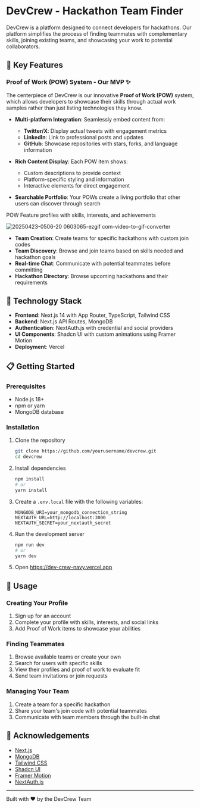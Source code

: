 # DevCrew - Hackathon Team Finder

DevCrew is a platform designed to connect developers for hackathons. Our platform simplifies the process of finding teammates with complementary skills, joining existing teams, and showcasing your work to potential collaborators.

## 🌟 Key Features

### Proof of Work (POW) System - Our MVP ✨

The centerpiece of DevCrew is our innovative **Proof of Work (POW)** system, which allows developers to showcase their skills through actual work samples rather than just listing technologies they know.

- **Multi-platform Integration**: Seamlessly embed content from:
  - **Twitter/X**: Display actual tweets with engagement metrics
  - **LinkedIn**: Link to professional posts and updates
  - **GitHub**: Showcase repositories with stars, forks, and language information

- **Rich Content Display**: Each POW item shows:
  - Custom descriptions to provide context
  - Platform-specific styling and information
  - Interactive elements for direct engagement

- **Searchable Portfolio**: Your POWs create a living portfolio that other users can discover through search

POW Feature profiles with skills, interests, and achievements 

![20250423-0506-20 0603065-ezgif com-video-to-gif-converter](https://github.com/user-attachments/assets/e25fecd7-b5bb-4f64-bf77-b478062520a5)

- **Team Creation**: Create teams for specific hackathons with custom join codes
- **Team Discovery**: Browse and join teams based on skills needed and hackathon goals
- **Real-time Chat**: Communicate with potential teammates before committing
- **Hackathon Directory**: Browse upcoming hackathons and their requirements

## 🚀 Technology Stack

- **Frontend**: Next.js 14 with App Router, TypeScript, Tailwind CSS
- **Backend**: Next.js API Routes, MongoDB
- **Authentication**: NextAuth.js with credential and social providers
- **UI Components**: Shadcn UI with custom animations using Framer Motion
- **Deployment**: Vercel

## 📋 Getting Started

### Prerequisites

- Node.js 18+
- npm or yarn
- MongoDB database

### Installation

1. Clone the repository
   ```bash
   git clone https://github.com/yourusername/devcrew.git
   cd devcrew
   ```

2. Install dependencies
   ```bash
   npm install
   # or
   yarn install
   ```

3. Create a `.env.local` file with the following variables:
   ```
   MONGODB_URI=your_mongodb_connection_string
   NEXTAUTH_URL=http://localhost:3000
   NEXTAUTH_SECRET=your_nextauth_secret
   ```

4. Run the development server
   ```bash
   npm run dev
   # or
   yarn dev
   ```

5. Open https://dev-crew-navy.vercel.app

## 📱 Usage

### Creating Your Profile

1. Sign up for an account
2. Complete your profile with skills, interests, and social links
3. Add Proof of Work items to showcase your abilities

### Finding Teammates

1. Browse available teams or create your own
2. Search for users with specific skills
3. View their profiles and proof of work to evaluate fit
4. Send team invitations or join requests

### Managing Your Team

1. Create a team for a specific hackathon
2. Share your team's join code with potential teammates
3. Communicate with team members through the built-in chat



## 🙏 Acknowledgements

- [Next.js](https://nextjs.org/)
- [MongoDB](https://www.mongodb.com/)
- [Tailwind CSS](https://tailwindcss.com/)
- [Shadcn UI](https://ui.shadcn.com/)
- [Framer Motion](https://www.framer.com/motion/)
- [NextAuth.js](https://next-auth.js.org/)
---

Built with ❤️ by the DevCrew Team
